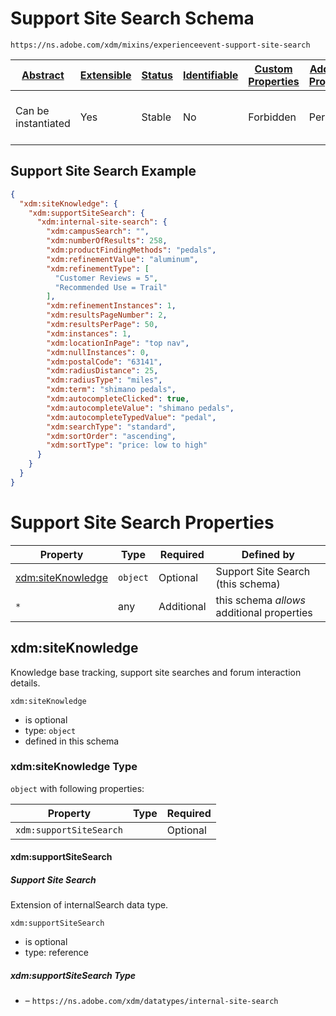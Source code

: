 
# Support Site Search Schema

```
https://ns.adobe.com/xdm/mixins/experienceevent-support-site-search
```



| [Abstract](../../../abstract.md) | [Extensible](../../../extensions.md) | [Status](../../../status.md) | [Identifiable](../../../id.md) | [Custom Properties](../../../extensions.md) | [Additional Properties](../../../extensions.md) | Defined In |
|----------------------------------|--------------------------------------|------------------------------|--------------------------------|---------------------------------------------|-------------------------------------------------|------------|
| Can be instantiated | Yes | Stable | No | Forbidden | Permitted | [mixins/experience-event/experienceevent-support-site-search.schema.json](mixins/experience-event/experienceevent-support-site-search.schema.json) |

## Support Site Search Example
```json
{
  "xdm:siteKnowledge": {
    "xdm:supportSiteSearch": {
      "xdm:internal-site-search": {
        "xdm:campusSearch": "",
        "xdm:numberOfResults": 258,
        "xdm:productFindingMethods": "pedals",
        "xdm:refinementValue": "aluminum",
        "xdm:refinementType": [
          "Customer Reviews = 5",
          "Recommended Use = Trail"
        ],
        "xdm:refinementInstances": 1,
        "xdm:resultsPageNumber": 2,
        "xdm:resultsPerPage": 50,
        "xdm:instances": 1,
        "xdm:locationInPage": "top nav",
        "xdm:nullInstances": 0,
        "xdm:postalCode": "63141",
        "xdm:radiusDistance": 25,
        "xdm:radiusType": "miles",
        "xdm:term": "shimano pedals",
        "xdm:autocompleteClicked": true,
        "xdm:autocompleteValue": "shimano pedals",
        "xdm:autocompleteTypedValue": "pedal",
        "xdm:searchType": "standard",
        "xdm:sortOrder": "ascending",
        "xdm:sortType": "price: low to high"
      }
    }
  }
}
```

# Support Site Search Properties

| Property | Type | Required | Defined by |
|----------|------|----------|------------|
| [xdm:siteKnowledge](#xdmsiteknowledge) | `object` | Optional | Support Site Search (this schema) |
| `*` | any | Additional | this schema *allows* additional properties |

## xdm:siteKnowledge

Knowledge base tracking, support site searches and forum interaction details.

`xdm:siteKnowledge`
* is optional
* type: `object`
* defined in this schema

### xdm:siteKnowledge Type


`object` with following properties:


| Property | Type | Required |
|----------|------|----------|
| `xdm:supportSiteSearch`|  | Optional |



#### xdm:supportSiteSearch
##### Support Site Search

Extension of internalSearch data type.

`xdm:supportSiteSearch`
* is optional
* type: reference

##### xdm:supportSiteSearch Type


* []() – `https://ns.adobe.com/xdm/datatypes/internal-site-search`









